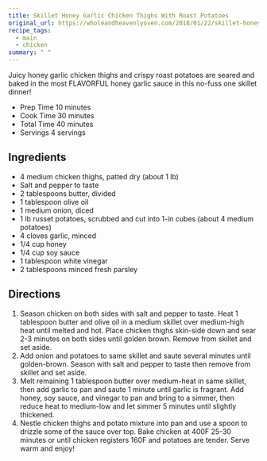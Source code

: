 ```yaml
---
title: Skillet Honey Garlic Chicken Thighs With Roast Potatoes
original_url: https://wholeandheavenlyoven.com/2018/01/22/skillet-honey-garlic-chicken-thighs-roast-potatoes/
recipe_tags:
  - main
  - chicken
summary: " "
---
```


Juicy honey garlic chicken thighs and crispy roast potatoes are seared and baked in the most FLAVORFUL honey garlic sauce in this no-fuss one skillet dinner!

* Prep Time 10 minutes
* Cook Time 30 minutes
* Total Time 40 minutes
* Servings 4 servings

## Ingredients

* 4 medium chicken thighs, patted dry (about 1 lb)
* Salt and pepper to taste
* 2 tablespoons butter, divided
* 1 tablespoon olive oil
* 1 medium onion, diced
* 1 lb russet potatoes, scrubbed and cut into 1-in cubes (about 4 medium potatoes)
* 4 cloves garlic, minced
* 1/4 cup honey
* 1/4 cup soy sauce
* 1 tablespoon white vinegar
* 2 tablespoons minced fresh parsley

## Directions

1. Season chicken on both sides with salt and pepper to taste. Heat 1 tablespoon butter and olive oil in a medium skillet over medium-high heat until melted and hot. Place chicken thighs skin-side down and sear 2-3 minutes on both sides until golden brown. Remove from skillet and set aside.
1. Add onion and potatoes to same skillet and saute several minutes until golden-brown. Season with salt and pepper to taste then remove from skillet and set aside.
1. Melt remaining 1 tablespoon butter over medium-heat in same skillet, then add garlic to pan and saute 1 minute until garlic is fragrant. Add honey, soy sauce, and vinegar to pan and bring to a simmer, then reduce heat to medium-low and let simmer 5 minutes until slightly thickened.
1. Nestle chicken thighs and potato mixture into pan and use a spoon to drizzle some of the sauce over top. Bake chicken at 400F 25-30 minutes or until chicken registers 160F and potatoes are tender. Serve warm and enjoy!